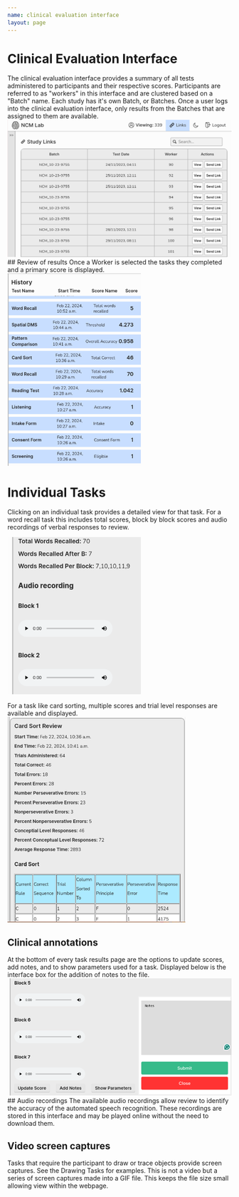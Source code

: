```yaml
---
name: clinical evaluation interface
layout: page
---
```

# Clinical Evaluation Interface

The clinical evaluation interface provides a summary of all tests administered to participants and their respective scores. Participants are referred to as "workers" in this interface and are clustered based on a "Batch" name. Each study has it's own Batch, or Batches. Once a user logs into the clinical evaluation interface, only results from the Batches that are assigned to them are available. 
<img src="/3C/assets/ListOfParticipants.png" alt="ListOfParticipants.png"/>## Review of results
Once a Worker is selected the tasks they completed and a primary score is displayed. 
<img src="/3C/assets/OnePersonHistory.png" alt="OnePersonHistory.png" width="300"/>
# Individual Tasks
Clicking on an individual task provides a detailed view for that task. For a word recall task this includes total scores, block by block scores and audio recordings of verbal responses to review.


<img src="/3C/assets/WordRecallResults.png" alt="WordRecallResults.png" width="300"/>

For a task like card sorting, multiple scores and trial level responses are available and displayed. 
<img src="/3C/assets/CardSortReview.png" alt="CardSortReview.png" width="400"/>
## Clinical annotations
At the bottom of every task results page are the options to update scores, add notes, and to show parameters used for a task. Displayed below is the interface box for the addition of notes to the file.
<img src="/3C/assets/UpdateScore.png" alt="UpdateScore.png"/>## Audio recordings 
The available audio recordings allow review to identify the accuracy of the automated speech recognition. These recordings are stored in this interface and may be played online without the need to download them.
## Video screen captures 
Tasks that require the participant to draw or trace objects provide screen captures. See the Drawing Tasks for examples. This is not a video but a series of screen captures made into a GIF file. This keeps the file size small allowing view within the webpage.